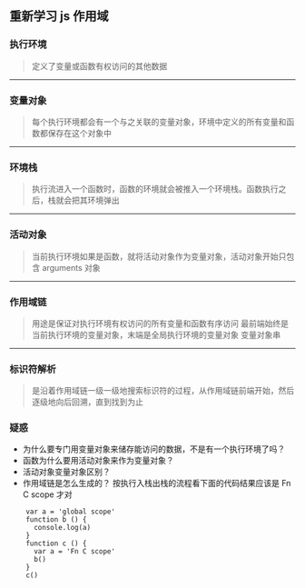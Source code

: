 ## 重新学习 js 作用域

### 执行环境

> 定义了变量或函数有权访问的其他数据

---

### 变量对象

> 每个执行环境都会有一个与之关联的变量对象，环境中定义的所有变量和函数都保存在这个对象中

---

### 环境栈

> 执行流进入一个函数时，函数的环境就会被推入一个环境栈。函数执行之后，栈就会把其环境弹出

---

### 活动对象

> 当前执行环境如果是函数，就将活动对象作为变量对象，活动对象开始只包含 arguments 对象

---

### 作用域链

> 用途是保证对执行环境有权访问的所有变量和函数有序访问
> 最前端始终是当前执行环境的变量对象，末端是全局执行环境的变量对象
> 变量对象串

---

### 标识符解析

> 是沿着作用域链一级一级地搜索标识符的过程，从作用域链前端开始，然后逐级地向后回溯，直到找到为止

### 疑惑

- 为什么要专门用变量对象来储存能访问的数据，不是有一个执行环境了吗？
- 函数为什么要用活动对象来作为变量对象？
- 活动对象变量对象区别？
- 作用域链是怎么生成的？ 按执行入栈出栈的流程看下面的代码结果应该是 Fn C scope 才对

```
    var a = 'global scope'
    function b () {
      console.log(a)
    }
    function c () {
      var a = 'Fn C scope'
      b()
    }
    c()
```

